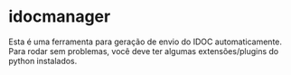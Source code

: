 # idocmanager

Esta é uma ferramenta para geração de envio do IDOC automaticamente.
Para rodar sem problemas, você deve ter algumas extensões/plugins do python instalados.

